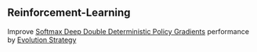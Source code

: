 ## Reinforcement-Learning
Improve [Softmax Deep Double Deterministic Policy Gradients](https://arxiv.org/abs/2010.09177) performance by [Evolution Strategy](https://arxiv.org/abs/1810.01222)
